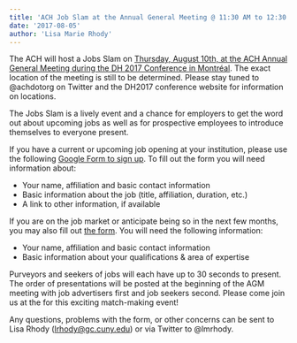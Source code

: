 ```yaml
---
title: 'ACH Job Slam at the Annual General Meeting @ 11:30 AM to 12:30 PM'
date: '2017-08-05'
author: 'Lisa Marie Rhody'
---
```

The ACH will host a Jobs Slam on [Thursday, August 10th, at the ACH Annual General Meeting during the DH 2017 Conference in Montréal](https://dh2017.adho.org/). The exact location of the meeting is still to be determined. Please stay tuned to @achdotorg on Twitter and the DH2017 conference website for information on locations.

The Jobs Slam is a lively event and a chance for employers to get the word out about upcoming jobs as well as for prospective employees to introduce themselves to everyone present.

If you have a current or upcoming job opening at your institution, please use the following [Google Form to sign up](https://goo.gl/forms/kss16ZmzqmVcnESi2). To fill out the form you will need information about:

- Your name, affiliation and basic contact information
- Basic information about the job (title, affiliation, duration, etc.)
- A link to other information, if available

If you are on the job market or anticipate being so in the next few months, you may also fill out [the form](https://goo.gl/forms/kss16ZmzqmVcnESi2). You will need the following information:

- Your name, affiliation and basic contact information
- Basic information about your qualifications &amp; area of expertise

Purveyors and seekers of jobs will each have up to 30 seconds to present. The order of presentations will be posted at the beginning of the AGM meeting with job advertisers first and job seekers second. Please come join us at the for this exciting match-making event!

Any questions, problems with the form, or other concerns can be sent to Lisa Rhody ([lrhody@gc.cuny.edu](mailto:lrhody@gc.cuny.edu)) or via Twitter to @lmrhody.